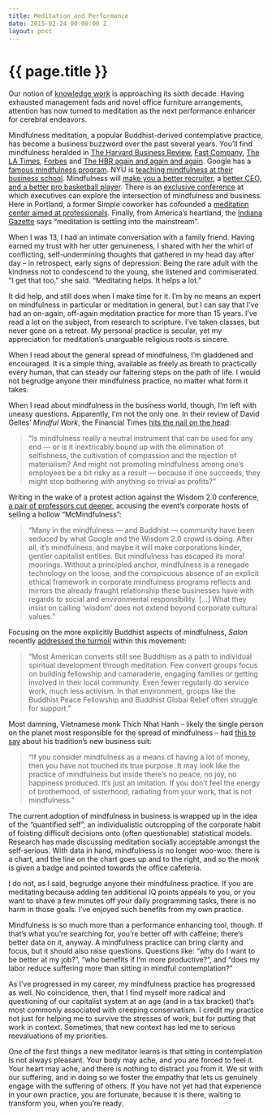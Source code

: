 ```yaml
---
title: Meditation and Performance
date: 2015-02-24 00:00:00 Z
layout: post
---
```


# {{ page.title }}

Our notion of [knowledge work](https://en.wikipedia.org/wiki/Knowledge_worker) is approaching its sixth decade. Having exhausted management fads and novel office furniture arrangements, attention has now turned to meditation as the next performance enhancer for cerebral endeavors.

Mindfulness meditation, a popular Buddhist-derived contemplative practice, has become a business buzzword over the past several years. You’ll find mindfulness heralded in [The Harvard Business Review](https://hbr.org/2015/01/mindfulness-can-literally-change-your-brain), [Fast Company](http://www.fastcompany.com/3038639/5-ways-to-embrace-mindfulness-at-work), [The LA Times](http://articles.latimes.com/2013/feb/23/business/la-fi-meditation-management-20130224), [Forbes](http://www.forbes.com/sites/kathycaprino/2014/02/12/5-mindfulness-steps-that-guarantee-increased-success-and-vitality/) and [The HBR again and again and again](https://hbr.org/search?N=0+4294967064&Ntt=mindfulness). Google has a [famous mindfulness program](http://www.theguardian.com/sustainable-business/google-meditation-mindfulness-technology). NYU is [teaching mindfulness at their business school](http://www.huffingtonpost.com/caitlin-weaver-/nyus-new-mindfulness-in-business-initiative_b_5786958.html). Mindfulness will [make you a better recruiter](http://www.recruiter.co.uk/personal-dev/2015/02/three-tips-to-be-a-more-mindful-and-successful-recruiter/), a [better CEO, and a better pro basketball player](http://abcnews.go.com/Health/secret-weapon-ceos-basketball-pros-zone/story?id=29051073). There is an [exclusive conference](http://www.huffingtonpost.com/soren-gordhamer/welcome-to-wisdom-20_b_4789960.html) at which executives can explore the intersection of mindfulness and business. Here in Portland, a former Simple coworker has cofounded a [meditation center aimed at professionals](http://www.portlandmonthlymag.com/news-and-profiles/culture/articles/mindfulness-hush-meditation-february-2015). Finally, from America’s heartland, the [Indiana Gazette](https://www.indianagazette.com/news/home-lifestyle/meditation-is-settling-into-the-mainstream,21543928/) says “meditation is settling into the mainstream”.

When I was 13, I had an intimate conversation with a family friend. Having earned my trust with her utter genuineness, I shared with her the whirl of conflicting, self-undermining thoughts that gathered in my head day after day – in retrospect, early signs of depression. Being the rare adult with the kindness not to condescend to the young, she listened and commiserated. “I get that too,” she said. “Meditating helps. It helps a lot.”

It did help, and still does when I make time for it. I’m by no means an expert on mindfulness in particular or meditation in general, but I can say that I’ve had an on-again, off-again meditation practice for more than 15 years. I’ve read a lot on the subject, from research to scripture. I’ve taken classes, but never gone on a retreat. My personal practice is secular, yet my appreciation for meditation’s unarguable religious roots is sincere.

When I read about the general spread of mindfulness, I’m gladdened and encouraged. It is a simple thing, available as freely as breath to practically every human, that can steady our faltering steps on the path of life. I would not begrudge anyone their mindfulness practice, no matter what form it takes.

When I read about mindfulness in the business world, though, I’m left with uneasy questions. Apparently, I’m not the only one. In their review of David Gelles’ _Mindful Work_, the Financial Times [hits the nail on the head](http://www.ft.com/cms/s/0/54dc5d8c-a09a-11e4-8ad8-00144feab7de.html):

> “Is mindfulness really a neutral instrument that can be used for any end — or is it inextricably bound up with the elimination of selfishness, the cultivation of compassion and the rejection of materialism? And might not promoting mindfulness among one’s employees be a bit risky as a result — because if one succeeds, they might stop bothering with anything so trivial as profits?”

Writing in the wake of a protest action against the Wisdom 2.0 conference, [a pair of professors cut deeper](http://www.huffingtonpost.com/ron-purser/google-misses-a-lesson_b_4900285.html), accusing the event’s corporate hosts of selling a hollow “McMindfulness”:

> “Many in the mindfulness — and Buddhist — community have been seduced by what Google and the Wisdom 2.0 crowd is doing. After all, it’s mindfulness, and maybe it will make corporations kinder, gentler capitalist entities. But mindfulness has escaped its moral moorings. Without a principled anchor, mindfulness is a renegade technology on the loose, and the conspicuous absence of an explicit ethical framework in corporate mindfulness programs reflects and mirrors the already fraught relationship these businesses have with regards to social and environmental responsibility. […] What they insist on calling ‘wisdom’ does not extend beyond corporate cultural values.”

Focusing on the more explicitly Buddhist aspects of mindfulness, _Salon_ recently [addressed the turmoil](http://www.salon.com/2014/03/05/gentrifying_the_dharma_how_the_1_is_hijacking_mindfulness/) within this movement:

> “Most American converts still see Buddhism as a path to individual spiritual development through meditation. Few convert groups focus on building fellowship and camaraderie, engaging families or getting involved in their local community. Even fewer regularly do service work, much less activism. In that environment, groups like the Buddhist Peace Fellowship and Buddhist Global Relief often struggle for support.”

Most damning, Vietnamese monk Thich Nhat Hanh – likely the single person on the planet most responsible for the spread of mindfulness – had [this to say](http://www.theguardian.com/sustainable-business/thich-nhat-hanh-mindfulness-google-tech) about his tradition’s new business suit:

> “If you consider mindfulness as a means of having a lot of money, then you have not touched its true purpose. It may look like the practice of mindfulness but inside there’s no peace, no joy, no happiness produced. It’s just an imitation. If you don’t feel the energy of brotherhood, of sisterhood, radiating from your work, that is not mindfulness.”

The current adoption of mindfulness in business is wrapped up in the idea of the “quantified self”, an individualistic outcropping of the corporate habit of foisting difficult decisions onto (often questionable) statistical models. Research has made discussing meditation socially acceptable amongst the self-serious. With data in hand, mindfulness is no longer woo-woo: there is a chart, and the line on the chart goes up and to the right, and so the monk is given a badge and pointed towards the office cafeteria.

I do not, as I said, begrudge anyone their mindfulness practice. If you are meditating because adding ten additional IQ points appeals to you, or you want to shave a few minutes off your daily programming tasks, there is no harm in those goals. I’ve enjoyed such benefits from my own practice.

Mindfulness is so much more than a performance enhancing tool, though. If that’s what you’re searching for, you’re better off with caffeine; there’s better data on it, anyway. A mindfulness practice can bring clarity and focus, but it should also raise questions. Questions like: “why do I want to be better at my job?”, “who benefits if I’m more productive?”, and “does my labor reduce suffering more than sitting in mindful contemplation?”

As I’ve progressed in my career, my mindfulness practice has progressed as well. No coincidence, then, that I find myself more radical and questioning of our capitalist system at an age (and in a tax bracket) that’s most commonly associated with creeping conservatism. I credit my practice not just for helping me to survive the stresses of work, but for putting that work in context. Sometimes, that new context has led me to serious reevaluations of my priorities.

One of the first things a new meditator learns is that sitting in contemplation is not always pleasant. Your body may ache, and you are forced to feel it. Your heart may ache, and there is nothing to distract you from it. We sit with our suffering, and in doing so we foster the empathy that lets us genuinely engage with the suffering of others. If you have not yet had that experience in your own practice, you are fortunate, because it is there, waiting to transform you, when you’re ready.

